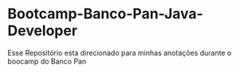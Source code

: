 # Bootcamp-Banco-Pan-Java-Developer
Esse Repositório esta direcionado para minhas anotações durante o boocamp do Banco Pan
